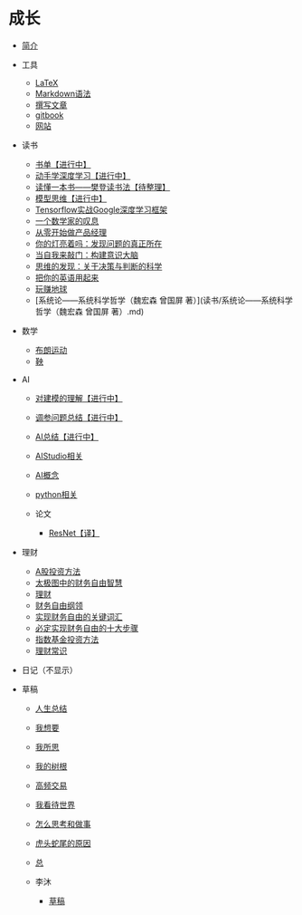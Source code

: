 
# 成长

* [简介](README.md)

* 工具

  * [LaTeX](工具/2019-11-16-LaTeX.md)
  * [Markdown语法](工具/2019-11-16-Markdown语法.md)
  * [撰写文章](工具/2021-03-16-撰写文章.md)
  * [gitbook](工具/2021-12-21-gitbook.md)
  * [网站](工具/网站.md)

* 读书

  * [书单【进行中】](读书/2021-03-17-书单【进行中】.md)
  * [动手学深度学习【进行中】](读书/2021-03-17-动手学深度学习【进行中】.md)
  * [读懂一本书——樊登读书法【待整理】](读书/2021-04-14-读懂一本书——樊登读书法【待整理】.md)
  * [模型思维【进行中】](读书/2021-12-07-模型思维【进行中】.md)
  * [Tensorflow实战Google深度学习框架](读书/Tensorflow实战Google深度学习框架.md)
  * [一个数学家的叹息](读书/一个数学家的叹息.md)
  * [从零开始做产品经理](读书/从零开始做产品经理.md)
  * [你的灯亮着吗：发现问题的真正所在](读书/你的灯亮着吗：发现问题的真正所在.md)
  * [当自我来敲门：构建意识大脑](读书/当自我来敲门：构建意识大脑.md)
  * [思维的发现：关于决策与判断的科学](读书/思维的发现：关于决策与判断的科学.md)
  * [把你的英语用起来](读书/把你的英语用起来.md)
  * [玩赚地球](读书/玩赚地球.md)
  * [系统论——系统科学哲学（魏宏森 曾国屏 著）](读书/系统论——系统科学哲学（魏宏森 曾国屏 著）.md)

* 数学

  * [布朗运动](数学/2021-12-21-布朗运动.md)
  * [鞅](数学/2021-12-22-鞅.md)

* AI

  * [对建模的理解【进行中】](AI/2021-03-17-对建模的理解【进行中】.md)
  * [调参问题总结【进行中】](AI/2021-03-17-调参问题总结【进行中】.md)
  * [AI总结【进行中】](AI/2021-03-20-AI总结【进行中】.md)
  * [AIStudio相关](AI/2021-07-27-AIStudio相关.md)
  * [AI概念](AI/2021-07-27-AI概念.md)
  * [python相关](AI/2021-07-27-python相关.md)

  * 论文

    * [ResNet【译】](AI/论文/2020-10-25-ResNet【译】.md)

* 理财

  * [A股投资方法](理财/2021-04-22-A股投资方法.md)
  * [太极图中的财务自由智慧](理财/2021-04-22-太极图中的财务自由智慧.md)
  * [理财](理财/2021-04-22-理财.md)
  * [财务自由纲领](理财/2021-04-22-财务自由纲领.md)
  * [实现财务自由的关键词汇](理财/2021-05-01-实现财务自由的关键词汇.md)
  * [必定实现财务自由的十大步骤](理财/2021-05-02-必定实现财务自由的十大步骤.md)
  * [指数基金投资方法](理财/2021-05-03-指数基金投资方法.md)
  * [理财常识](理财/2021-06-27-理财常识.md)

* 日记（不显示）
* 草稿

  * [人生总结](草稿/2021-03-27-人生总结.md)
  * [我想要](草稿/2021-04-15-我想要.md)
  * [我所思](草稿/2021-04-15-我所思.md)
  * [我的树根](草稿/2021-04-18-我的树根.md)
  * [高频交易](草稿/2021-04-19-高频交易.md)
  * [我看待世界](草稿/2021-04-29-我看待世界.md)
  * [怎么思考和做事](草稿/2021-05-27-怎么思考和做事.md)
  * [虎头蛇尾的原因](草稿/2021-05-29-虎头蛇尾的原因.md)
  * [总](草稿/总.md)

  * 李沐

    * [草稿](草稿/李沐/2021-06-01-草稿.md)

